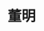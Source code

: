 ---
title: "董明"
type: "landing"

sections:
  - block: "markdown"
    id: "about"
    content:
      title: "个人简介"
      text: |
        我目前是华中师范大学计算机学院教师。2021年9月毕业于华中科技大学计算机学院计算机软件与理论专业，获工学博士学位。主要从事自然语言处理、中文信息处理、人工智能+教育等方面的研究工作。

        ### 研究方向
        - 自然语言处理
        - 中文信息处理
        - 人工智能教育应用
    design:
      columns: "2"
      css_class: "text-justify"
  
  - block: "markdown"
    id: "projects"
    content:
      title: "在研项目"
      text: |
        1. **国家语委项目**：大语言模型在学校教育教学中的应用研究（2025年1月-2026年12月，主持）
        
        2. **横向课题**：基于大模型的结构数据智能问答系统（2025-2026，主持）
        
        3. **中国博士后科学基金面上项目**：融合中文富语义知识的多语言预训练模型研究（2024-2026，主持）
        
        4. **湖北省自然科学基金青年项目**：由中文富语义驱动的大型语言模型优化策略研究（2023-2025，主持）
    design:
      columns: "2"
      css_class: "text-justify"
  
  - block: "markdown"
    id: "publications"
    content:
      title: "代表性论文"
      text: |
        1. **Ming Dong**, Zhiwei Cheng, Changyin Luo, Tingting He*. "Retrieval-Augmented Generation for Large Language Model based Few-shot Chinese Spell Checking." COLING 2025. [CCF-B]

        2. **Ming Dong**, Yujing Chen, Miao Zhang, Hao Sun, Tingting He*. "Rich Semantic Knowledge Enhanced Large Language Models for Few-shot Chinese Spell Checking." ACL Findings 2024. [CCF-A]

        3. Miao Zhang, Tingting He*, **Ming Dong***. "Meta-path Reasoning of Knowledge Graph for Commonsense Question Answering." Frontiers of Computer Science, 2024. [CCF-B]

        4. **Ming Dong**, Bolong Zheng*, Guohui Li, et al. "Wavefront based Multiple Rumor Sources Identification by Multi-Task Learning." IEEE Transactions on Emerging Topics in Computational Intelligence, 2022. [中科院二区]
    design:
      columns: "2"
      css_class: "text-justify"
  
  - block: "markdown"
    id: "teaching"
    content:
      title: "教学工作"
      text: |
        ### 本科生课程
        - 机器学习（2023-2025春季学期）
        - 计算机基础（2023-2024秋季学期）
        - 模式识别与图像处理（2022春季学期）
    design:
      columns: "2"
      css_class: "text-justify"
  
  - block: "markdown"
    id: "service"
    content:
      title: "学术服务"
      text: |
        ### 学术兼职
        - 国家语委研究型基地"国家语言资源监测与研究网络媒体中心"联络员
        - 多个国际学术会议程序委员会委员，包括：
          - ACL Rolling Review (2023-2024)
          - CCL2024
          - IJCNN2024
          - BIGDATA2023
        
        ### 期刊审稿
        - IEEE/ACM TASLP
        - Information Processing & Management
    design:
      columns: "2"
      css_class: "text-justify"
  
  - block: "markdown"
    id: "contact"
    content:
      title: "联系方式"
      text: |
        ### 办公地点
        华中师范大学南湖综合楼7065办公室

        ### 联系方式
        - 邮箱：dongming@ccnu.edu.cn
        - 地址：湖北省武汉市洪山区珞喻路152号
        - 邮编：430079
    design:
      columns: "2"
      css_class: "text-justify"
--- 